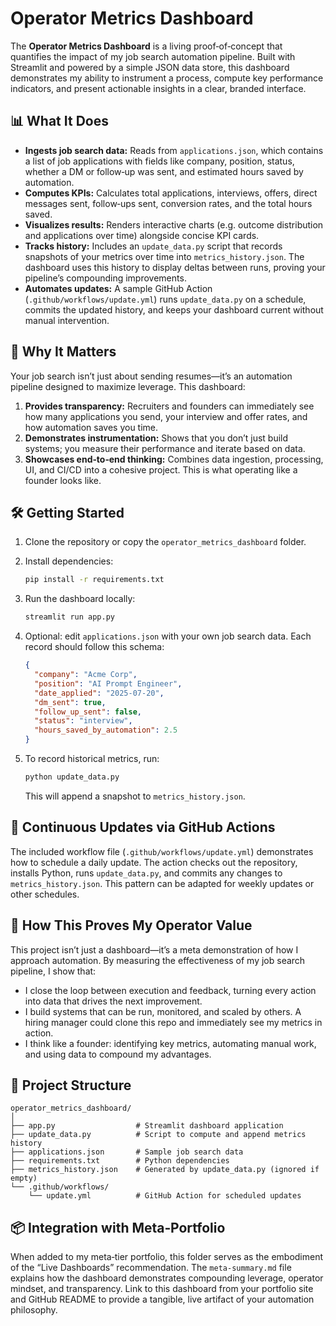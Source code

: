# Operator Metrics Dashboard

The **Operator Metrics Dashboard** is a living proof‑of‑concept that
quantifies the impact of my job search automation pipeline.  Built with
Streamlit and powered by a simple JSON data store, this dashboard demonstrates
my ability to instrument a process, compute key performance indicators, and
present actionable insights in a clear, branded interface.

## 📊 What It Does

- **Ingests job search data:** Reads from `applications.json`, which contains a
  list of job applications with fields like company, position, status,
  whether a DM or follow‑up was sent, and estimated hours saved by
  automation.
- **Computes KPIs:** Calculates total applications, interviews,
  offers, direct messages sent, follow‑ups sent, conversion rates, and the
  total hours saved.
- **Visualizes results:** Renders interactive charts (e.g. outcome
  distribution and applications over time) alongside concise KPI cards.
- **Tracks history:** Includes an `update_data.py` script that records
  snapshots of your metrics over time into `metrics_history.json`.  The
  dashboard uses this history to display deltas between runs, proving your
  pipeline’s compounding improvements.
- **Automates updates:** A sample GitHub Action (`.github/workflows/update.yml`)
  runs `update_data.py` on a schedule, commits the updated history, and keeps
  your dashboard current without manual intervention.

## 🚀 Why It Matters

Your job search isn’t just about sending resumes—it’s an automation pipeline
designed to maximize leverage.  This dashboard:

1. **Provides transparency:** Recruiters and founders can immediately see how
   many applications you send, your interview and offer rates, and how
   automation saves you time.
2. **Demonstrates instrumentation:** Shows that you don’t just build systems; you
   measure their performance and iterate based on data.
3. **Showcases end‑to‑end thinking:** Combines data ingestion, processing, UI,
   and CI/CD into a cohesive project.  This is what operating like a founder
   looks like.

## 🛠️ Getting Started

1. Clone the repository or copy the `operator_metrics_dashboard` folder.
2. Install dependencies:

   ```bash
   pip install -r requirements.txt
   ```
3. Run the dashboard locally:

   ```bash
   streamlit run app.py
   ```
4. Optional: edit `applications.json` with your own job search data.  Each
   record should follow this schema:

   ```json
   {
     "company": "Acme Corp",
     "position": "AI Prompt Engineer",
     "date_applied": "2025-07-20",
     "dm_sent": true,
     "follow_up_sent": false,
     "status": "interview",
     "hours_saved_by_automation": 2.5
   }
   ```
5. To record historical metrics, run:

   ```bash
   python update_data.py
   ```

   This will append a snapshot to `metrics_history.json`.

## 🤖 Continuous Updates via GitHub Actions

The included workflow file (`.github/workflows/update.yml`) demonstrates how
to schedule a daily update.  The action checks out the repository,
installs Python, runs `update_data.py`, and commits any changes to
`metrics_history.json`.  This pattern can be adapted for weekly updates or
other schedules.

## 🧠 How This Proves My Operator Value

This project isn’t just a dashboard—it’s a meta demonstration of how I
approach automation.  By measuring the effectiveness of my job search
pipeline, I show that:

- I close the loop between execution and feedback, turning every action into
  data that drives the next improvement.
- I build systems that can be run, monitored, and scaled by others.  A
  hiring manager could clone this repo and immediately see my metrics in
  action.
- I think like a founder: identifying key metrics, automating manual work,
  and using data to compound my advantages.

## 📁 Project Structure

```
operator_metrics_dashboard/
│
├── app.py                  # Streamlit dashboard application
├── update_data.py          # Script to compute and append metrics history
├── applications.json       # Sample job search data
├── requirements.txt        # Python dependencies
├── metrics_history.json    # Generated by update_data.py (ignored if empty)
└── .github/workflows/
    └── update.yml          # GitHub Action for scheduled updates
```

## 📦 Integration with Meta‑Portfolio

When added to my meta‑tier portfolio, this folder serves as the embodiment
of the “Live Dashboards” recommendation.  The `meta-summary.md` file
explains how the dashboard demonstrates compounding leverage, operator
mindset, and transparency.  Link to this dashboard from your portfolio
site and GitHub README to provide a tangible, live artifact of your
automation philosophy.